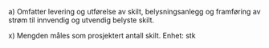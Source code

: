 a) Omfatter levering og utførelse av skilt, belysningsanlegg og framføring av strøm til innvendig og utvendig belyste skilt.

x) Mengden måles som prosjektert antall skilt. Enhet: stk

